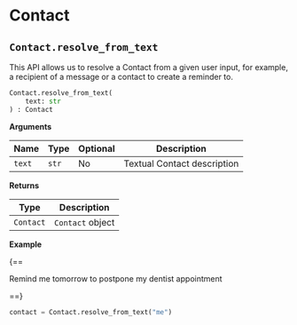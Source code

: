 # Contact

## `Contact.resolve_from_text`

This API allows us to resolve a Contact from a given user input, for example, a recipient of a message or a contact to create a reminder to.

``` py
Contact.resolve_from_text(
    text: str
) : Contact
```

**Arguments**

| Name          | Type          | Optional  | Description                              |
| ------------- | --------------| --------- | ---------------------------------------- |
| `text`        | `str`         | No        | Textual Contact description        |

**Returns**

| Type          | Description       |
| ------------- | ----------------- |
| `Contact`    | `Contact` object |

**Example**

{==

Remind me tomorrow to postpone my dentist appointment

==}

``` py
contact = Contact.resolve_from_text("me")
```
